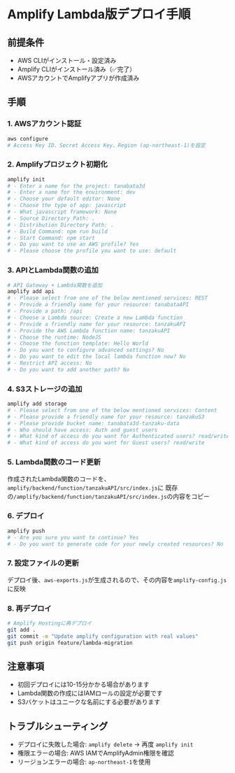 # Amplify Lambda版デプロイ手順

## 前提条件
- AWS CLIがインストール・設定済み
- Amplify CLIがインストール済み（✅完了）
- AWSアカウントでAmplifyアプリが作成済み

## 手順

### 1. AWSアカウント認証
```bash
aws configure
# Access Key ID、Secret Access Key、Region (ap-northeast-1)を設定
```

### 2. Amplifyプロジェクト初期化
```bash
amplify init
# - Enter a name for the project: tanabata3d
# - Enter a name for the environment: dev
# - Choose your default editor: None
# - Choose the type of app: javascript
# - What javascript framework: None
# - Source Directory Path: .
# - Distribution Directory Path: .
# - Build Command: npm run build
# - Start Command: npm start
# - Do you want to use an AWS profile? Yes
# - Please choose the profile you want to use: default
```

### 3. APIとLambda関数の追加
```bash
# API Gateway + Lambda関数を追加
amplify add api
# - Please select from one of the below mentioned services: REST
# - Provide a friendly name for your resource: tanabataAPI
# - Provide a path: /api
# - Choose a Lambda source: Create a new Lambda function
# - Provide a friendly name for your resource: tanzakuAPI
# - Provide the AWS Lambda function name: tanzakuAPI
# - Choose the runtime: NodeJS
# - Choose the function template: Hello World
# - Do you want to configure advanced settings? No
# - Do you want to edit the local lambda function now? No
# - Restrict API access: No
# - Do you want to add another path? No
```

### 4. S3ストレージの追加
```bash
amplify add storage
# - Please select from one of the below mentioned services: Content
# - Please provide a friendly name for your resource: tanzakuS3
# - Please provide bucket name: tanabata3d-tanzaku-data
# - Who should have access: Auth and guest users
# - What kind of access do you want for Authenticated users? read/write
# - What kind of access do you want for Guest users? read/write
```

### 5. Lambda関数のコード更新
作成されたLambda関数のコードを、`amplify/backend/function/tanzakuAPI/src/index.js`に
既存の`/amplify/backend/function/tanzakuAPI/src/index.js`の内容をコピー

### 6. デプロイ
```bash
amplify push
# - Are you sure you want to continue? Yes
# - Do you want to generate code for your newly created resources? No
```

### 7. 設定ファイルの更新
デプロイ後、`aws-exports.js`が生成されるので、その内容を`amplify-config.js`に反映

### 8. 再デプロイ
```bash
# Amplify Hostingに再デプロイ
git add .
git commit -m "Update amplify configuration with real values"
git push origin feature/lambda-migration
```

## 注意事項
- 初回デプロイには10-15分かかる場合があります
- Lambda関数の作成にはIAMロールの設定が必要です
- S3バケットはユニークな名前にする必要があります

## トラブルシューティング
- デプロイに失敗した場合: `amplify delete` → 再度 `amplify init`
- 権限エラーの場合: AWS IAMでAmplifyAdmin権限を確認
- リージョンエラーの場合: `ap-northeast-1`を使用